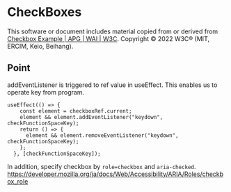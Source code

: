 # CheckBoxes
This software or document includes material copied from or derived from [Checkbox Example | APG | WAI | W3C](https://www.w3.org/WAI/ARIA/apg/example-index/checkbox/checkbox.html). Copyright © 2022 W3C® (MIT, ERCIM, Keio, Beihang).

## Point
addEventListener is triggered to ref value in useEffect. This enables us to operate key from program.

```tsx
useEffect(() => {
    const element = checkboxRef.current;
    element && element.addEventListener("keydown", checkFunctionSpaceKey);
    return () => {
      element && element.removeEventListener("keydown", checkFunctionSpaceKey);
    };
  }, [checkFunctionSpaceKey]);
```

In addition, specify checkbox by `role=checkbox` and `aria-checked`.
https://developer.mozilla.org/ja/docs/Web/Accessibility/ARIA/Roles/checkbox_role

